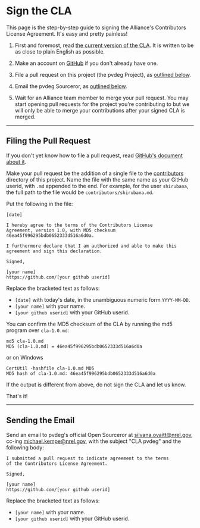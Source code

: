 Sign the CLA
=============

This page is the step-by-step guide to signing the Alliance's
Contributors License Agreement. It's easy and pretty painless!

1. First and foremost, read [the current version of the
   CLA](cla-1.0.md). It is written to be as close to plain
   English as possible.

2. Make an account on [GitHub](https://github.com/) if you don't already
   have one.

3. File a pull request on this project (the pvdeg Project),
   as [outlined below](#filing-the-pull-request).

4. Email the pvdeg Sourceror, as [outlined below](#sending-the-email).

5. Wait for an Alliance team member to merge your pull request. You may start
   opening pull requests for the project you're contributing to but we will
   only be able to merge your contributions after your signed CLA is merged.


* * * * * * * * * * * * * * * * * * * * * * * * * * * * * * * *

Filing the Pull Request
-----------------------

If you don't yet know how to file a pull request, read [GitHub's
document about it](https://help.github.com/articles/using-pull-requests).

Make your pull request be the addition of a single file to the
[contributors](contributors) directory of this project. Name the file
with the same name as your GitHub userid, with `.md` appended to the
end. For example, for the user `shirubana`, the full path to the file
would be `contributors/shirubana.md`.

Put the following in the file:

```
[date]

I hereby agree to the terms of the Contributors License
Agreement, version 1.0, with MD5 checksum
46ea45f996295bdb0652333d516a6d0a.

I furthermore declare that I am authorized and able to make this
agreement and sign this declaration.

Signed,

[your name]
https://github.com/[your github userid]
```

Replace the bracketed text as follows:

* `[date]` with today's date, in the unambiguous numeric form `YYYY-MM-DD`.
* `[your name]` with your name.
* `[your github userid]` with your GitHub userid.

You can confirm the MD5 checksum of the CLA by running the md5 program over `cla-1.0.md`:

```
md5 cla-1.0.md
MD5 (cla-1.0.md) = 46ea45f996295bdb0652333d516a6d0a
```

or on Windows

```
CertUtil -hashfile cla-1.0.md MD5
MD5 hash of cla-1.0.md: 46ea45f996295bdb0652333d516a6d0a
```

If the output is different from above, do not sign the CLA and let us know.

That's it!

* * * * * * * * * * * * * * * * * * * * * * * * * * * * * * * *

Sending the Email
-----------------

Send an email to pvdeg's official Open Sourceror
at [silvana.ovaitt@nrel.gov](mailto:silvana.ovaitt@nrel.gov),
cc-ing [michael.kempe@nrel.gov](mailto:michael.kempe@nrel.gov),
with the subject "CLA pvdeg"
and the following body:

```
I submitted a pull request to indicate agreement to the terms
of the Contributors License Agreement.

Signed,

[your name]
https://github.com/[your github userid]
```

Replace the bracketed text as follows:

* `[your name]` with your name.
* `[your github userid]` with your GitHub userid.
